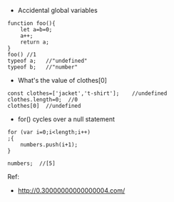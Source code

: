 
- Accidental global variables  
```
function foo(){
    let a=b=0;
    a++;
    return a;
}
foo() //1
typeof a;   //"undefined"
typeof b;   //"number"
```

- What's the value of clothes[0]  
```
const clothes=['jacket','t-shirt'];    //undefined
clothes.length=0;  //0
clothes[0]  //undefined
```

- for() cycles over a null statement
```
for (var i=0;i<length;i++)
;{
    numbers.push(i+1);
}

numbers;  //[5]
```

Ref:
- http://0.30000000000000004.com/
